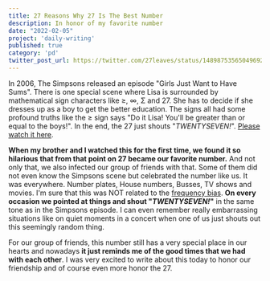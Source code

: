 ```yaml
---
title: 27 Reasons Why 27 Is The Best Number
description: In honor of my favorite number
date: "2022-02-05"
project: 'daily-writing'
published: true
category: 'pd'
twitter_post_url: https://twitter.com/27leaves/status/1489875356504969218
---
```


In 2006, The Simpsons released an episode "Girls Just Want to Have Sums". There is one special scene where Lisa is surrounded by mathematical sign characters like ≥, ∞, Σ and 27. She has to decide if she dresses up as a boy to get the better education. The signs all had some profound truths like the ≥ sign says "Do it Lisa! You'll be greater than or equal to the boys!". In the end, the 27 just shouts "_TWENTYSEVEN!_".  [Please watch it here](https://www.youtube.com/watch?v=U2-7CqYFi64).

**When my brother and I watched this for the first time, we found it so hilarious that from that point on 27 became our favorite number.**  And not only that, we also infected our group of friends with that. Some of them did not even know the Simpsons scene but celebrated the number like us. It was everywhere. Number plates, House numbers, Busses, TV shows and movies. I'm sure that this was NOT related to the  [frequency bias](https://en.wikipedia.org/wiki/Frequency_illusion).  **On every occasion we pointed at things and shout "_TWENTYSEVEN!_"**  in the same tone as in the Simpsons episode. I can even remember really embarrassing situations like on quiet moments in a concert when one of us just shouts out this seemingly random thing.

For our group of friends, this number still has a very special place in our hearts and nowadays  **it just reminds me of the good times that we had with each other**. I was very excited to write about this today to honor our friendship and of course even more honor the 27.